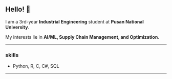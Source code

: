 ## Hello! 👋

I am a 3rd-year **Industrial Engineering** student at **Pusan National University**.

My interests lie in **AI/ML, Supply Chain Management, and Optimization**.

---

### skills
- Python, R, C, C#, SQL

---



<!--
**namgak/namgak** is a ✨ _special_ ✨ repository because its `README.md` (this file) appears on your GitHub profile.

Here are some ideas to get you started:

- 🔭 I’m currently working on ...
- 🌱 I’m currently learning ...
- 👯 I’m looking to collaborate on ...
- 🤔 I’m looking for help with ...
- 💬 Ask me about ...
- 📫 How to reach me: ...
- 😄 Pronouns: ...
- ⚡ Fun fact: ...
-->
